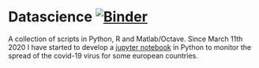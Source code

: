 Datascience [![Binder](https://mybinder.org/badge_logo.svg)](https://mybinder.org/v2/gh/luigiselmi/datascience/master?filepath=python%2Fcovid19-monitoring-notebook.ipynb) 
===========
A collection of scripts in Python, R and Matlab/Octave.
Since March 11th 2020 I have started to develop a [jupyter 
notebook](https://github.com/luigiselmi/datascience/blob/master/python/covid19-monitoring-notebook.ipynb) in Python to monitor the 
spread of the covid-19 virus for
some european countries.  

